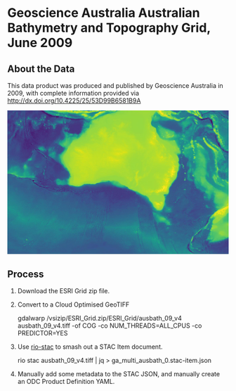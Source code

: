 
# Geoscience Australia Australian Bathymetry and Topography Grid, June 2009



## About the Data

This data product was produced and published by Geoscience Australia in 2009, with complete
information provided via http://dx.doi.org/10.4225/25/53D99B6581B9A 

![](ausbath_09_v4.thumbnail.jpg)


## Process

1. Download the ESRI Grid zip file.
2. Convert to a Cloud Optimised GeoTIFF

    gdalwarp /vsizip/ESRI_Grid.zip/ESRI_Grid/ausbath_09_v4 ausbath_09_v4.tiff -of COG -co NUM_THREADS=ALL_CPUS -co PREDICTOR=YES

3. Use [rio-stac](https://github.com/developmentseed/rio-stac) to smash out a STAC Item document.

    rio stac ausbath_09_v4.tiff | jq > ga_multi_ausbath_0.stac-item.json

4. Manually add some metadata to the STAC JSON, and manually create an ODC Product Definition YAML.
